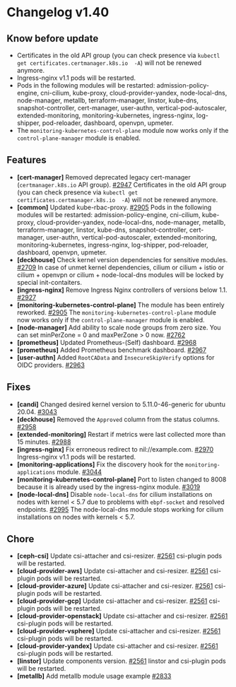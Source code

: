 # Changelog v1.40

## Know before update


 - Certificates in the old API group (you can check presence via `kubectl get certificates.certmanager.k8s.io  -A`) will not be renewed anymore.
 - Ingress-nginx v1.1 pods will be restarted.
 - Pods in the following modules will be restarted: admission-policy-engine, cni-cilium, kube-proxy, cloud-provider-yandex, node-local-dns, node-manager, metallb, terraform-manager, linstor, kube-dns, snapshot-controller, cert-manager, user-authn, vertical-pod-autoscaler, extended-monitoring, monitoring-kubernetes, ingress-nginx, log-shipper, pod-reloader, dashboard, openvpn, upmeter.
 - The `monitoring-kubernetes-control-plane` module now works only if the `control-plane-manager` module is enabled.

## Features


 - **[cert-manager]** Removed deprecated legacy cert-manager (`certmanager.k8s.io` API group). [#2947](https://github.com/deckhouse/deckhouse/pull/2947)
    Certificates in the old API group (you can check presence via `kubectl get certificates.certmanager.k8s.io  -A`) will not be renewed anymore.
 - **[common]** Updated kube-rbac-proxy. [#2905](https://github.com/deckhouse/deckhouse/pull/2905)
    Pods in the following modules will be restarted: admission-policy-engine, cni-cilium, kube-proxy, cloud-provider-yandex, node-local-dns, node-manager, metallb, terraform-manager, linstor, kube-dns, snapshot-controller, cert-manager, user-authn, vertical-pod-autoscaler, extended-monitoring, monitoring-kubernetes, ingress-nginx, log-shipper, pod-reloader, dashboard, openvpn, upmeter.
 - **[deckhouse]** Check kernel version dependencies for sensitive modules. [#2709](https://github.com/deckhouse/deckhouse/pull/2709)
    In case of unmet kernel dependencies, cilium or cilium + istio or cilium + openvpn or cilium + node-local-dns  modules will be locked by special init-contaiters.
 - **[ingress-nginx]** Remove Ingress Nginx controllers of versions below 1.1. [#2927](https://github.com/deckhouse/deckhouse/pull/2927)
 - **[monitoring-kubernetes-control-plane]** The module has been entirely reworked. [#2905](https://github.com/deckhouse/deckhouse/pull/2905)
    The `monitoring-kubernetes-control-plane` module now works only if the `control-plane-manager` module is enabled.
 - **[node-manager]** Add ability to scale node groups from zero size. You can set minPerZone = 0 and maxPerZone > 0 now. [#2762](https://github.com/deckhouse/deckhouse/pull/2762)
 - **[prometheus]** Updated Prometheus-(Self) dashboard. [#2968](https://github.com/deckhouse/deckhouse/pull/2968)
 - **[prometheus]** Added Prometheus benchmark dashboard. [#2967](https://github.com/deckhouse/deckhouse/pull/2967)
 - **[user-authn]** Added `RootCAData` and `InsecureSkipVerify` options for OIDC providers. [#2963](https://github.com/deckhouse/deckhouse/pull/2963)

## Fixes


 - **[candi]** Changed desired kernel version to 5.11.0-46-generic for ubuntu 20.04. [#3043](https://github.com/deckhouse/deckhouse/pull/3043)
 - **[deckhouse]** Removed the `Approved` column from the status columns. [#2958](https://github.com/deckhouse/deckhouse/pull/2958)
 - **[extended-monitoring]** Restart if metrics were last collected more than 15 minutes. [#2988](https://github.com/deckhouse/deckhouse/pull/2988)
 - **[ingress-nginx]** Fix erroneous redirect to nil://example.com. [#2970](https://github.com/deckhouse/deckhouse/pull/2970)
    Ingress-nginx v1.1 pods will be restarted.
 - **[monitoring-applications]** Fix the discovery hook for the `monitoring-applications` module. [#3044](https://github.com/deckhouse/deckhouse/pull/3044)
 - **[monitoring-kubernetes-control-plane]** Port to listen changed to 8008 because it is already used by the ingress-nginx module. [#3019](https://github.com/deckhouse/deckhouse/pull/3019)
 - **[node-local-dns]** Disable `node-local-dns` for cilium installations on nodes with kernel < 5.7 due to problems with `ebpf-socket` and resolved endpoints. [#2995](https://github.com/deckhouse/deckhouse/pull/2995)
    The node-local-dns module stops working for cilium installations on nodes with kernels < 5.7.

## Chore


 - **[ceph-csi]** Update csi-attacher and csi-resizer. [#2561](https://github.com/deckhouse/deckhouse/pull/2561)
    csi-plugin pods will be restarted.
 - **[cloud-provider-aws]** Update csi-attacher and csi-resizer. [#2561](https://github.com/deckhouse/deckhouse/pull/2561)
    csi-plugin pods will be restarted.
 - **[cloud-provider-azure]** Update csi-attacher and csi-resizer. [#2561](https://github.com/deckhouse/deckhouse/pull/2561)
    csi-plugin pods will be restarted.
 - **[cloud-provider-gcp]** Update csi-attacher and csi-resizer. [#2561](https://github.com/deckhouse/deckhouse/pull/2561)
    csi-plugin pods will be restarted.
 - **[cloud-provider-openstack]** Update csi-attacher and csi-resizer. [#2561](https://github.com/deckhouse/deckhouse/pull/2561)
    csi-plugin pods will be restarted.
 - **[cloud-provider-vsphere]** Update csi-attacher and csi-resizer. [#2561](https://github.com/deckhouse/deckhouse/pull/2561)
    csi-plugin pods will be restarted.
 - **[cloud-provider-yandex]** Update csi-attacher and csi-resizer. [#2561](https://github.com/deckhouse/deckhouse/pull/2561)
    csi-plugin pods will be restarted.
 - **[linstor]** Update components version. [#2561](https://github.com/deckhouse/deckhouse/pull/2561)
    linstor and csi-plugin pods will be restarted.
 - **[metallb]** Add metallb module usage example [#2833](https://github.com/deckhouse/deckhouse/pull/2833)

